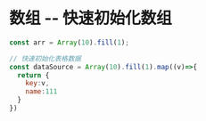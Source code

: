 # 数组 -- 快速初始化数组

```javaScript
const arr = Array(10).fill(1);
```

```javaScript
// 快速初始化表格数据
const dataSource = Array(10).fill(1).map((v)=>{
  return {
    key:v,
    name:111
  }
})
```
